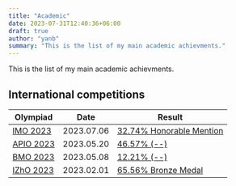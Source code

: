 ```yaml
---
title: "Academic"
date: 2023-07-31T12:40:36+06:00
draft: true
author: "yanb"
summary: "This is the list of my main academic achievments."
---
```


This is the list of my main academic achievments.

## International competitions

| Olympiad | Date | Result |
| -------- | ---- | ------ |
| [IMO 2023](https://imo2023.jp/en/) | 2023.07.06 | [32.74% Honorable Mention](https://www.imo-official.org/participant_r.aspx?id=33101) | 
| [APIO 2023](http://www.apio2023.cn/) | 2023.05.20 | [46.57% (--)](http://www.apio2023.cn/score.html) |
| [BMO 2023](https://bmo2023.tubitak.gov.tr/) | 2023.05.08 | [12.21% (--)](https://bmo2023.tubitak.gov.tr/results) |
| [IZhO 2023](https://izho.kz/) | 2023.02.01 | [65.56% Bronze Medal](https://izho.kz/contest/results-izho-2023/) |
